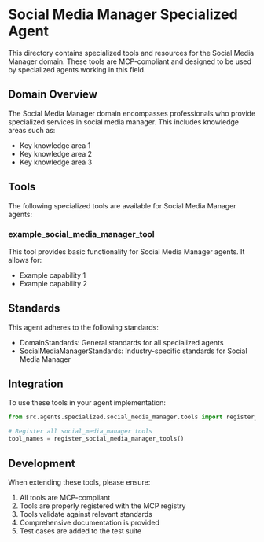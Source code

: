 # Social Media Manager Specialized Agent

This directory contains specialized tools and resources for the Social Media Manager domain. These tools are MCP-compliant and designed to be used by specialized agents working in this field.

## Domain Overview

The Social Media Manager domain encompasses professionals who provide specialized services in social media manager. This includes knowledge areas such as:

- Key knowledge area 1
- Key knowledge area 2
- Key knowledge area 3

## Tools

The following specialized tools are available for Social Media Manager agents:

### example_social_media_manager_tool

This tool provides basic functionality for Social Media Manager agents. It allows for:

- Example capability 1
- Example capability 2

## Standards

This agent adheres to the following standards:

- DomainStandards: General standards for all specialized agents
- SocialMediaManagerStandards: Industry-specific standards for Social Media Manager

## Integration

To use these tools in your agent implementation:

```python
from src.agents.specialized.social_media_manager.tools import register_social_media_manager_tools

# Register all social_media_manager tools
tool_names = register_social_media_manager_tools()
```

## Development

When extending these tools, please ensure:

1. All tools are MCP-compliant
2. Tools are properly registered with the MCP registry
3. Tools validate against relevant standards
4. Comprehensive documentation is provided
5. Test cases are added to the test suite
